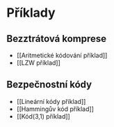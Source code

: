 # Příklady 
## Bezztrátová komprese
- [[Aritmetické kódování příklad]]
- [[LZW příklad]]

## Bezpečnostní kódy
- [[Lineární kódy příklad]]
- [[Hammingův kód příklad]]
- [[Kód(3,1) příklad]]


